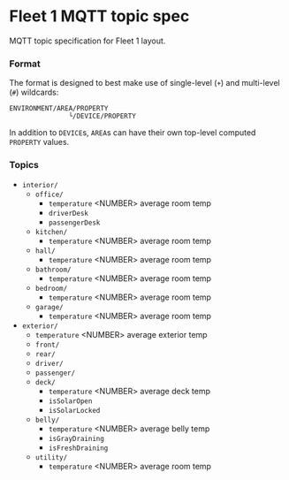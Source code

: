 # Fleet 1 MQTT topic spec
MQTT topic specification for Fleet 1 layout.

### Format
The format is designed to best make use of single-level (`+`) and multi-level (`#`) wildcards:
```
ENVIRONMENT/AREA/PROPERTY
               └/DEVICE/PROPERTY
```
In addition to `DEVICE`s, `AREA`s can have their own top-level computed `PROPERTY` values.

### Topics
- `interior/`
  - `office/`
    - `temperature` \<NUMBER\> average room temp
    - `driverDesk`
    - `passengerDesk`
  - `kitchen/`
    - `temperature` \<NUMBER\> average room temp
  - `hall/`
    - `temperature` \<NUMBER\> average room temp
  - `bathroom/`
    - `temperature` \<NUMBER\> average room temp
  - `bedroom/`
    - `temperature` \<NUMBER\> average room temp
  - `garage/`
    - `temperature` \<NUMBER\> average room temp
- `exterior/`
  - `temperature` \<NUMBER\> average exterior temp
  - `front/`
  - `rear/`
  - `driver/`
  - `passenger/`
  - `deck/`
    - `temperature` \<NUMBER\> average deck temp
    - `isSolarOpen`
    - `isSolarLocked`
  - `belly/`
    - `temperature` \<NUMBER\> average belly temp
    - `isGrayDraining`
    - `isFreshDraining`
  - `utility/`
    - `temperature` \<NUMBER\> average room temp
